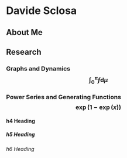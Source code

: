 <script
  src="https://cdn.mathjax.org/mathjax/latest/MathJax.js?config=TeX-AMS-MML_HTMLorMML"
  type="text/javascript">
</script>




# Davide Sclosa

## About Me

## Research
### Graphs and Dynamics $$\int_0^\pi f \mathrm d \mu$$
### Power Series and Generating Functions $$\exp(1-\exp(x))$$


#### h4 Heading
##### h5 Heading
###### h6 Heading




















